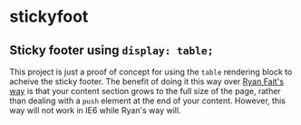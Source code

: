 stickyfoot
==========

Sticky footer using ```display: table;```
----------

This project is just a proof of concept for using the ```table``` rendering block to acheive the sticky footer. The benefit of doing it this way over [Ryan Fait's way](http://ryanfait.com/sticky-footer/ "Ryan Fait's css sticky footer") is that your content section grows to the full size of the page, rather than dealing with a ```push``` element at the end of your content. However, this way will not work in IE6 while Ryan's way will.
